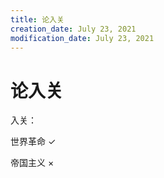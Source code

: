 ```yaml
---
title: 论入关
creation_date: July 23, 2021
modification_date: July 23, 2021
---
```



# 论入关

入关：

世界革命 ✓

帝国主义 ×

